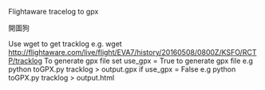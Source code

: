 Flightaware tracelog to gpx

開圖狗

 Use wget to get tracklog
 e.g.
	wget http://flightaware.com/live/flight/EVA7/history/20160508/0800Z/KSFO/RCTP/tracklog
 To generate gpx file
 set use_gpx = True to generate gpx file
 e.g 
	python toGPX.py tracklog > output.gpx 
 if use_gpx = False
 e.g 
	python toGPX.py tracklog > output.html
